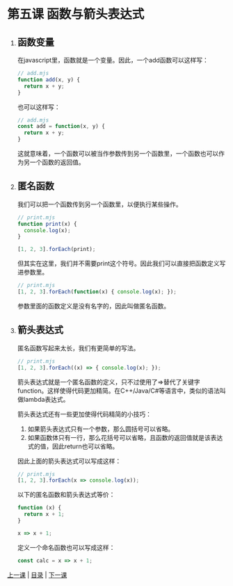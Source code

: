 # 第五课 函数与箭头表达式
1. ## 函数变量
    在javascript里，函数就是一个变量。因此，一个add函数可以这样写：
    ```javascript
    // add.mjs
    function add(x, y) {
      return x + y;
    }
    ```
    也可以这样写：
    ```javascript
    // add.mjs
    const add = function(x, y) {
      return x + y;
    }
    ```
    这就意味着，一个函数可以被当作参数传到另一个函数里，一个函数也可以作为另一个函数的返回值。

1. ## 匿名函数
    我们可以把一个函数传到另一个函数里，以便执行某些操作。
    ```javascript
    // print.mjs
    function print(x) {
      console.log(x);
    }
    
    [1, 2, 3].forEach(print);
    ```
    但其实在这里，我们并不需要print这个符号。因此我们可以直接把函数定义写进参数里。
    ```javascript
    // print.mjs
    [1, 2, 3].forEach(function(x) { console.log(x); });
    ```
    参数里面的函数定义是没有名字的，因此叫做匿名函数。

1. ## 箭头表达式
    匿名函数写起来太长，我们有更简单的写法。
    ```javascript
    // print.mjs
    [1, 2, 3].forEach((x) => { console.log(x); });
    ```
    箭头表达式就是一个匿名函数的定义，只不过使用了=>替代了关键字function。这样使得代码更加精简。在C++/Java/C#等语言中，类似的语法叫做lambda表达式。
    
    箭头表达式还有一些更加使得代码精简的小技巧：
    1. 如果箭头表达式只有一个参数，那么圆括号可以省略。
    2. 如果函数体只有一行，那么花括号可以省略，且函数的返回值就是该表达式的值，因此return也可以省略。
    
    因此上面的箭头表达式可以写成这样：
    ```javascript
    // print.mjs
    [1, 2, 3].forEach(x => console.log(x));
    ```
    以下的匿名函数和箭头表达式等价：
    ```javascript
    function (x) {
      return x + 1;
    }
    
    x => x + 1;
    ```
    定义一个命名函数也可以写成这样：
    ```javascript
    const calc = x => x + 1;
    ```

[上一课](lesson4.md) &#124; [目录](README.md) &#124; [下一课](lesson6.md)
